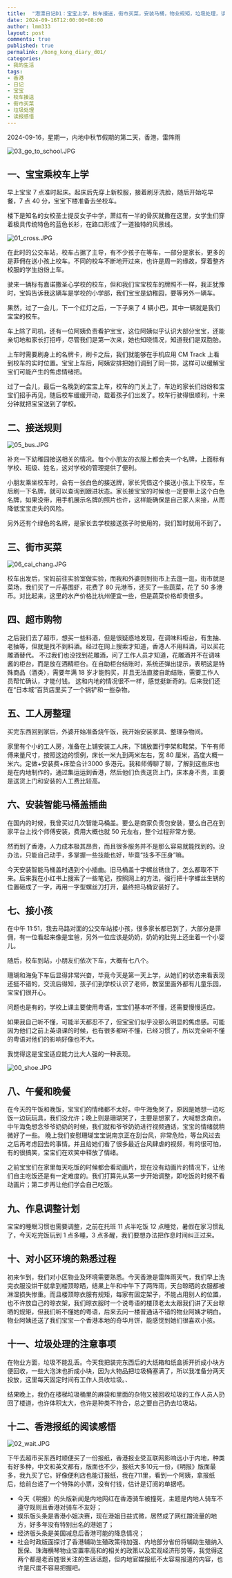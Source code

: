 ```yaml
---
title:  "港漂日记D1：宝宝上学，校车接送，街市买菜，安装马桶，物业规矩，垃圾处理，读报感悟"
date: 2024-09-16T12:00:00+08:00
author: lmm333
layout: post
comments: true
published: true
permalink: /hong_kong_diary_d01/
categories:
- 我的生活
tags:
- 香港
- 日记
- 宝宝
- 校车接送
- 街市买菜
- 垃圾处理
- 读报感悟
---
```


2024-09-16，星期一，内地中秋节假期的第二天，香港，雷阵雨

![03_go_to_school.JPG](../images/2024-09-16-hong_kong_diary_d01/03_go_to_school.JPG)

## 一、宝宝乘校车上学
早上宝宝 7 点准时起床。起床后先穿上新校服，接着刷牙洗脸，随后开始吃早餐，7 点 40 分，宝宝下楼准备去坐校车。

<!--more-->

楼下是知名的女校圣士提反女子中学，萧红有一半的骨灰就撒在这里，女学生们穿着极具传统特色的蓝色长衫，在路口形成了一道独特的风景线。

![01_cross.JPG](../images/2024-09-16-hong_kong_diary_d01/01_cross.JPG)

在此时的公交车站，校车占据了主导，有不少孩子在等车，一部分是家长，更多的是菲佣在送小孩上校车。不同的校车不断地开过来，也许是周一的缘故，穿着整齐校服的学生纷纷上车。

驶来一辆标有嘉诺撒圣心学校的校车，但和我们宝宝校车的牌照不一样，我正犹豫时，宝妈告诉我这辆车是学校的小学部，我们宝宝是幼稚园，要等另外一辆车。

果然，过了一会儿，下一个红灯之后，一下子来了 4 辆小巴，其中一辆就是我们宝宝的校车。

车上除了司机，还有一位阿姨负责看护宝宝，这位阿姨似乎认识大部分宝宝，还能亲切地和家长打招呼，尽管我们是第一次来，她也知晓情况，知道我们是双胞胎。

上车时需要刷身上的名牌卡，刷卡之后，我们就能够在手机应用 CM Track 上看到校车的实时位置。宝宝上车后，阿姨安排把她们调到了同一排，这样可以缓解宝宝们可能产生的焦虑情绪把。

过了一会儿，最后一名晚到的宝宝上车，校车的门关上了，车边的家长们纷纷和宝宝们招手再见，随后校车缓缓开动，载着孩子们出发了。校车行驶得很顺利，十来分钟就把宝宝送到了学校。

## 二、接送规则

![05_bus.JPG](../images/2024-09-16-hong_kong_diary_d01/05_bus.JPG)

补充一下幼稚园接送相关的情况。每个小朋友的衣服上都会夹一个名牌，上面标有学校、班级、姓名，这对学校的管理提供了便利。

小朋友乘坐校车时，会有一张白色的接送牌，家长凭借这个接送小孩上下校车，车后刷一下名牌，就可以查询到跟进状态。家长接宝宝的时候也一定要带上这个白色名牌，如果没带，用手机展示名牌的照片也许，这样能确保是自己家人来接，从而降低宝宝走失的风险。

另外还有个绿色的名牌，是家长去学校接送孩子时使用的，我们暂时就用不到了。

## 三、街市买菜

![06_cai_chang.JPG](../images/2024-09-16-hong_kong_diary_d01/06_cai_chang.JPG)

校车出发后，宝妈前往实验室做实验，而我和外婆则到街市上去逛一逛，街市就是菜场，我们买了一斤基围虾，花费了 80 元港币，还买了一些蔬菜，花了 50 多港币。对比起来，这里的水产价格比杭州便宜一些，但是蔬菜价格却贵很多。


## 四、超市购物

之后我们去了超市，想买一些料酒，但是很疑惑地发现，在调味料柜台，有生抽、老抽等，但就是找不到料酒。经过在网上搜索才知道，香港人不用料酒，可以买花雕酒替代。
不过我们也没找到花雕酒，问了工作人员才知道，花雕酒并不在调味酱的柜台，而是放在酒精柜台。在自助柜台结账时，系统还弹出提示，表明这是特殊商品（酒类），需要年满 18 岁才能购买，并且无法直接自助结账，需要工作人员帮忙确认，才能付钱。
这和内地的情况很不一样，感觉挺新奇的。后来我们还在“日本城”百货店里买了一个锅铲和一些杂物。

## 五、工人房整理

买完东西回到家后，外婆开始准备烧午饭，我开始安装家具、整理杂物间。

家里有个小的工人房，准备在上铺安装工人床，下铺放置行李架和鞋架。下午有师傅来量尺寸，按照这边的惯例，床长一米九到两米左右，宽 80 厘米，高度大概一米六。定做+安装费+床垫合计3000 多港元。我和师傅聊了聊，了解到这些床也是在内地制作的，通过集运运到香港，然后他们负责送货上门，床本身不贵，主要是送货上门和安装的人工费比较高。

## 六、安装智能马桶盖插曲

在国内的时候，我曾买过几次智能马桶盖。要么是商家负责包安装，要么自己在到家平台上找个师傅安装，费用大概也就 50 元左右，整个过程非常方便。

然而到了香港，人力成本极其昂贵，而且很多服务并不是那么容易就能找到的。没办法，只能自己动手，多掌握一些技能也好，毕竟“技多不压身”嘛。

今天安装智能马桶盖时遇到个小插曲。旧马桶盖十字螺丝锈住了，怎么都取不下来。后来我在小红书上搜索了一些笔记，按照网上的方法，强行把十字螺丝生锈的位置砸成了一字，再用一字型螺丝刀打开，最终把马桶安装好了。

## 七、接小孩

在中午 11:51，我去马路对面的公交车站接小孩，很多家长都已到了，大部分是菲佣，有一位看起来像是宝爸，另外一位应该是奶奶，奶奶的肚兜上还坐着一个小婴儿。

随后，校车到站，小朋友们依次下车，大概有七八个。

珊瑚和海兔下车后显得非常兴奋，毕竟今天是第一天上学，从她们的状态来看表现还挺不错的，交流后得知，孩子们到学校认识了老师，教室里面外都有儿童乐园，宝宝们很开心。

问题也是有的，学校上课主要使用粤语，宝宝们基本听不懂，还需要慢慢适应。

如果我自己听不懂，可能半天都忍不了，但宝宝们似乎没那么明显的焦虑感。可能因为他们之前上英语课的时候，也有很多都听不懂，已经习惯了，所以完全听不懂的粤语对他们的影响好像也不大。

我觉得这是宝宝适应能力比大人强的一种表现。

![00_shoe.JPG](../images/2024-09-16-hong_kong_diary_d01/00_shoe.JPG)

## 八、午餐和晚餐

在今天的午饭和晚饭，宝宝们的情绪都不太好。中午海兔哭了，原因是她想一边吃饭一边玩玩具，我们没允许；晚上则是珊瑚哭了，主要是想家了，大喊想念南京。
中午海兔想念爷爷奶奶的时候，我们就和爷爷奶奶进行视频通话，宝宝的情绪就稍微好了一些。
晚上我们安慰珊瑚宝宝说南京正在刮台风，非常危险，等台风过去之后再考虑回去的事情。并且给她们看了很多最近台风肆虐的视频，有的很可怕，有的很搞笑，宝宝们在欢笑中释放了情绪。

之前宝宝们在家里每天吃饭的时候都会看动画片，现在没有动画片的情况下，让他们自主吃饭还是有一定难度的。我们打算先从第一步开始调整，即吃饭的时候不看动画片；第二步再让他们学会自己吃饭。

## 九、作息调整计划

宝宝的睡眠习惯也需要调整，之前在托班 11 点半吃饭 12 点睡觉，暑假在家习惯乱了，今天吃完饭玩到 1 点多睡，3 点多醒，我们要想办法把作息时间纠正过来。

## 十、对小区环境的熟悉过程

初来乍到，我们对小区物业及环境需要熟悉。今天香港是雷阵雨天气，我们早上洗完衣服没烘干就拿到楼顶晾晒，结果上午和中午下了两阵雨，天台晾晒的衣服都被淋湿损失惨重。而且楼顶晾衣服有规矩，每家有固定架子，不能占用别人的位置，也不许放自己的晾衣架，我们晾衣服时一个说粤语的楼顶老太太跟我们讲了天台晾晒的规矩，但我们听不懂她的粤语，后来去问一楼普通话不错的物业阿姨才明白。物业阿姨还送了我们宝宝一个香港本地的奇华月饼，能感觉到她们很喜欢小孩。

## 十一、垃圾处理的注意事项

在物业方面，垃圾不能乱丢。今天我把装完东西后的大纸箱和纸盒拆开折成小块方便回收，一些大泡沫也折成小块，因为大物品把垃圾桶塞满了，所以我准备分两天投放，这里每天固定时间有工作人员收垃圾。、

结果晚上，我仍在楼梯垃圾桶里的麻袋和里面的杂物又被回收垃圾的工作人员人扔回了楼道，也许体积太大，也许是种类不符合，总之要自己扔去垃圾站。

## 十二、香港报纸的阅读感悟

![02_wait.JPG](../images/2024-09-16-hong_kong_diary_d01/02_wait.JPG)

下午去超市买东西时顺便买了一份报纸，香港报业受互联网影响远小于内地，种类有好多种，中文和英文都有，版面也不少，报纸大多10元一份，《明报》版面最多，我九买了它。好像便利店也能订报纸，我在711里，看到一个阿姨，拿报纸后，给前台递了一个特殊的小票，没有付钱，估计是订阅的单据吧。

- 今天《明报》的头版新闻是内地网红在香港骑车被撞死，主题是内地人骑车不遵守规则且香港对骑车不友好；
- 娱乐版头条是香港小姐决赛，现在港姐日益式微，居然成了网红蹭流量的地方，好多年没有特别出名的港姐了；
- 经济版头条是美国减息后香港可能的降息情况；
- 社会时政版面探讨了香港辅助生殖政策待加强、内地部分省份将辅助生殖纳入医保、珠海横琴物业空置率高和的相关的政策以及宏观经济形势等，我觉得这两个都是老百姓很关注的生话话题，但内地官媒报纸不太容易报道的内容，也许是尺度不容易把握吧。

